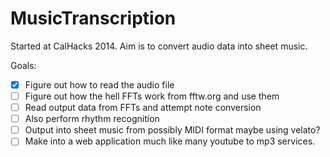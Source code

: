 MusicTranscription
==================

Started at CalHacks 2014. Aim is to convert audio data into sheet music.

Goals:
- [x] Figure out how to read the audio file 
- [ ] Figure out how the hell FFTs work from fftw.org and use them
- [ ] Read output data from FFTs and attempt note conversion
- [ ] Also perform rhythm recognition
- [ ] Output into sheet music from possibly MIDI format maybe using velato?
- [ ] Make into a web application much like many youtube to mp3 services.
